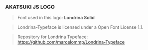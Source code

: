 ### AKATSUKI JS LOGO

> Font used in this logo: **Londrina Solid**

> Londrina-Typeface is licensed under a Open Font License 1.1.

> Repository for Londrina Typeface: https://github.com/marcelommp/Londrina-Typeface
